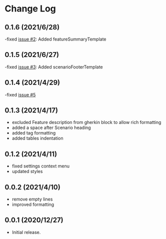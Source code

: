 # Change Log

## 0.1.6 (2021/6/28)

-fixed [issue #2](https://github.com/TestEssence/vscode-gherkin-pdf/issues/2): Added featureSummaryTemplate

## 0.1.5 (2021/6/27)

-fixed [issue #3](https://github.com/TestEssence/vscode-gherkin-pdf/issues/3): Added scenarioFooterTemplate

## 0.1.4 (2021/4/29)

-fixed [issue #5](https://github.com/TestEssence/vscode-gherkin-pdf/issues/5)

## 0.1.3 (2021/4/17)

- excluded Feature description from gherkin block to allow rich formatting
- added a space after Scenario heading
- added tag formatting
- added tables indentation

## 0.1.2 (2021/4/11)

- fixed settings context menu
- updated styles

## 0.0.2 (2021/4/10)

- remove empty lines
- improved formatting

## 0.0.1 (2020/12/27)

- Initial release.
